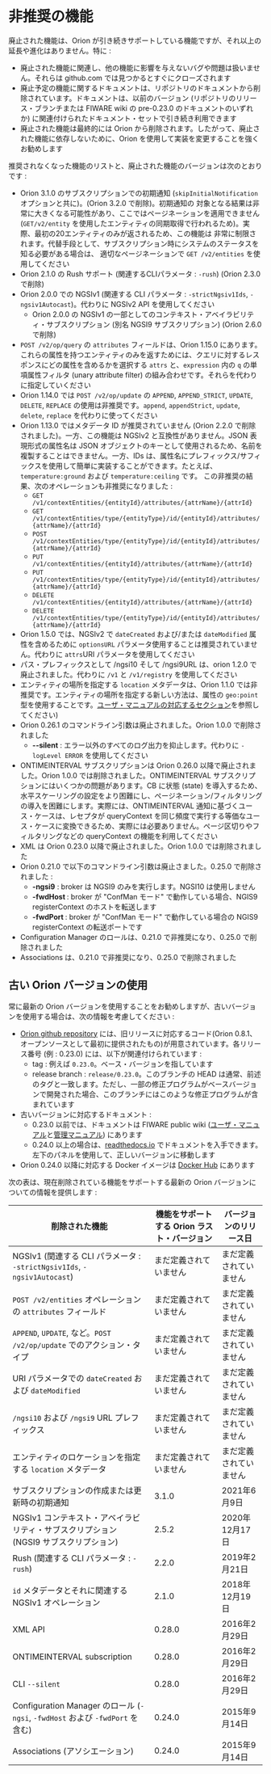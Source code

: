 # 非推奨の機能

廃止された機能は、Orion が引き続きサポートしている機能ですが、それ以上の延長や進化はありません。特に :

-   廃止された機能に関連し、他の機能に影響を与えないバグや問題は扱いません。それらは github.com では見つかるとすぐにクローズされます
-   廃止予定の機能に関するドキュメントは、リポジトリのドキュメントから削除されています。ドキュメントは、以前のバージョン (リポジトリのリリース・ブランチまたは FIWARE wiki の pre-0.23.0 のドキュメントのいずれか) に関連付けられたドキュメント・セットで引き続き利用できます
-   廃止された機能は最終的には Orion から削除されます。したがって、廃止された機能に依存しないために、Orion を使用して実装を変更することを強くお勧めします

推奨されなくなった機能のリストと、廃止された機能のバージョンは次のとおりです :

* Orion 3.1.0 のサブスクリプションでの初期通知 (`skipInitialNotification` オプションと共に)。(Orion 3.2.0 で削除)。初期通知の
  対象となる結果は非常に大きくなる可能性があり、ここではページネーションを適用できません (`GET/v2/entity`
  を使用したエンティティの同期取得で行われるため)。実際、最初の20エンティティのみが返されるため、この機能は
  非常に制限されます。代替手段として、サブスクリプション時にシステムのステータスを知る必要がある場合は、
  適切なページネーションで `GET /v2/entities` を使用してください
* Orion 2.1.0 の Rush サポート (関連するCLIパラメータ : `-rush`)  (Orion 2.3.0 で削除)
* Orion 2.0.0 での NGSIv1 (関連する CLI パラメータ : `-strictNgsiv1Ids`, `-ngsiv1Autocast`)。代わりに NGSIv2 API を使用してください
    * Orion 2.0.0 の NGSIv1 の一部としてのコンテキスト・アベイラビリティ・サブスクリプション (別名 NGSI9 サブスクリプション)
      (Orion 2.6.0 で削除)
* `POST /v2/op/query` の `attributes` フィールドは、Orion 1.15.0 にあります。これらの属性を持つエンティティのみを返すためには、クエリに対するレスポンスにどの属性を含めるかを選択する `attrs` と、`expression` 内の `q` の単項属性フィルタ (unary attribute filter) の組み合わせです。それらを代わりに指定していください
* Orion 1.14.0 では `POST /v2/op/update` の `APPEND`, `APPEND_STRICT`, `UPDATE`, `DELETE`,  `REPLACE` の使用は非推奨です。`append`, `appendStrict`, `update`, `delete`, `replace` を代わりに使ってください
* Orion 1.13.0 ではメタデータ ID が推奨されていません (Orion 2.2.0 で削除されました)。一方、この機能は NGSIv2 と互換性がありません。JSON 表現形式の属性名は JSON オブジェクトのキーとして使用されるため、名前を複製することはできません。一方、IDs は、属性名にプレフィックス/サフィックスを使用して簡単に実装することができます。たとえば、`temperature:ground` および `temperature:ceiling` です。 この非推奨の結果、次のオペレーションも非推奨になりました :
    * `GET /v1/contextEntities/{entityId}/attributes/{attrName}/{attrId}`
    * `GET /v1/contextEntities/type/{entityType}/id/{entityId}/attributes/{attrName}/{attrId}`
    * `POST /v1/contextEntities/type/{entityType}/id/{entityId}/attributes/{attrName}/{attrId}`
    * `PUT /v1/contextEntities/{entityId}/attributes/{attrName}/{attrId}`
    * `PUT /v1/contextEntities/type/{entityType}/id/{entityId}/attributes/{attrName}/{attrId}`
    * `DELETE /v1/contextEntities/{entityId}/attributes/{attrName}/{attrId}`
    * `DELETE /v1/contextEntities/type/{entityType}/id/{entityId}/attributes/{attrName}/{attrId}`
* Orion 1.5.0 では、NGSIv2 で `dateCreated` および/または `dateModified` 属性を含めるために `optionsURL` パラメータ使用することは推奨されていません。代わりに `attrs`URI パラメータを使用してください
* パス・プレフィックスとして /ngsi10 そして /ngsi9URL は、orion 1.2.0 で廃止されました。代わりに `/v1` と `/v1/registry` を使用してください
* エンティティの場所を指定する `location` メタデータは、Orion 1.1.0 では非推奨です。エンティティの場所を指定する新しい方法は、属性の `geo:point` 型を使用することです。[ユーザ・マニュアルの対応するセクション](user/geolocation.md)を参照してください) 
* Orion 0.26.1 のコマンドライン引数は廃止されました。Orion 1.0.0 で削除されました
    * **--silent** : エラー以外のすべてのログ出力を抑止します。代わりに `-logLevel ERROR` を使用してください
* ONTIMEINTERVAL サブスクリプションは Orion 0.26.0 以降で廃止されました。Orion 1.0.0 では削除されました。ONTIMEINTERVAL サブスクリプションにはいくつかの問題があります。CB に状態 (state) を導入するため、水平スケーリングの設定をより困難にし、ページネーション/フィルタリングの導入を困難にします。実際には、ONTIMEINTERVAL 通知に基づくユース・ケースは、レセプタが queryContext を同じ頻度で実行する等価なユース・ケースに変換できるため、実際には必要ありません。ページ区切りやフィルタリングなどの queryContext の機能を利用してください
* XML は Orion 0.23.0 以降で廃止されました。Orion 1.0.0 では削除されました
* Orion 0.21.0 で以下のコマンドライン引数は廃止さました。0.25.0 で削除されました :
    * **-ngsi9** : broker は NGSI9 のみを実行します。NGSI10 は使用しません
    * **-fwdHost <host>** : broker が "ConfMan モード" で動作している場合、NGIS9 registerContext のホストを転送します
    * **-fwdPort <port>** : broker が "ConfMan モード" で動作している場合の NGIS9 registerContext の転送ポートです
* Configuration Manager のロールは、0.21.0 で非推奨になり、0.25.0 で削除されました
* Associations は、0.21.0 で非推奨になり、0.25.0 で削除されました

## 古い Orion バージョンの使用

常に最新の Orion バージョンを使用することをお勧めしますが、古いバージョンを使用する場合は、次の情報を考慮してください :

* [Orion github repository](http://github.com/telefonicaid/fiware-orion) には、旧リリースに対応するコード(Orion 0.8.1、オープンソースとして最初に提供されたもの)が用意されています。各リリース番号 (例 : 0.23.0) には、以下が関連付けられています :
	 * tag : 例えば `0.23.0`。ベース・バージョンを指しています
	 * release branch : `release/0.23.0`。このブランチの HEAD は通常、前述のタグと一致します。ただし、一部の修正プログラムがベースバージョンで開発された場合、このブランチにはこのような修正プログラムが含まれています
* 古いバージョンに対応するドキュメント :
	 * 0.23.0 以前では、ドキュメントは FIWARE public wiki ([ユーザ・マニュアル](https://forge.fiware.org/plugins/mediawiki/wiki/fiware/index.php/Publish/Subscribe_Broker_-_Orion_Context_Broker_-_User_and_Programmers_Guide)と[管理マニュアル](https://forge.fiware.org/plugins/mediawiki/wiki/fiware/index.php/Publish/Subscribe_Broker_-_Orion_Context_Broker_-_Installation_and_Administration_Guide)) にあります
	 * 0.24.0 以上の場合は、[readthedocs.io](https://fiware-orion.readthedocs.io) でドキュメントを入手できます。左下のパネルを使用して、正しいバージョンに移動します
* Orion 0.24.0 以降に対応する Docker イメージは [Docker Hub](https://hub.docker.com/r/fiware/orion/tags/) にあります

次の表は、現在削除されている機能をサポートする最新の Orion バージョンについての情報を提供します :

| **削除された機能**                                                         | **機能をサポートする Orion ラスト・バージョン** | **バージョンのリリース日**      |
|----------------------------------------------------------------------------|-------------------------------------------------|---------------------------------|
| NGSIv1 (関連する CLI パラメータ : `-strictNgsiv1Ids`, `-ngsiv1Autocast`)   | まだ定義されていません                          | まだ定義されていません          |
| `POST /v2/entities` オペレーションの `attributes` フィールド               | まだ定義されていません                          | まだ定義されていません          |
| `APPEND`, `UPDATE`, など。`POST /v2/op/update` でのアクション・タイプ      | まだ定義されていません                          | まだ定義されていません          |
| URI パラメータでの `dateCreated` および `dateModified`                     | まだ定義されていません                          | まだ定義されていません          |
| `/ngsi10` および `/ngsi9` URL プレフィックス                                  | まだ定義されていません                          | まだ定義されていません          |
| エンティティのロケーションを指定する `location` メタデータ                 | まだ定義されていません                          | まだ定義されていません          |
|サブスクリプションの作成または更新時の初期通知                              | 3.1.0                                           | 2021年6月9日                    |
| NGSIv1 コンテキスト・アベイラビリティ・サブスクリプション (NGSI9 サブスクリプション) | 2.5.2                                 | 2020年12月17日                   |
| Rush (関連する CLI パラメータ : `-rush`)                                   | 2.2.0                                           | 2019年2月21日                   |
| `id` メタデータとそれに関連する NGSIv1 オペレーション                      | 2.1.0                                           | 2018年12月19日                  |
| XML API                                                                    | 0.28.0                                          | 2016年2月29日                   |
| ONTIMEINTERVAL subscription                                                | 0.28.0                                          | 2016年2月29日                   |
| CLI `--silent`                                                             | 0.28.0                                          | 2016年2月29日                   |
| Configuration Manager のロール (`-ngsi`, `-fwdHost` および `-fwdPort` を含む) | 0.24.0                                    | 2015年9月14日            |
| Associations (アソシエーション)                                            | 0.24.0                                          | 2015年9月14日                   |
